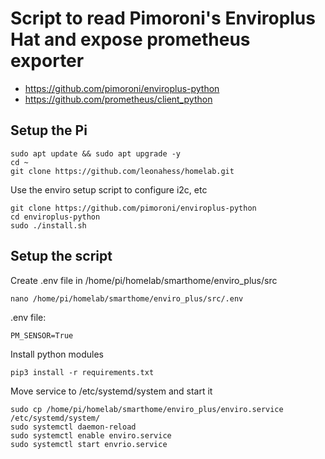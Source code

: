 # Script to read Pimoroni's Enviroplus Hat and expose prometheus exporter


- https://github.com/pimoroni/enviroplus-python
- https://github.com/prometheus/client_python

## Setup the Pi

```
sudo apt update && sudo apt upgrade -y
cd ~
git clone https://github.com/leonahess/homelab.git
```

Use the enviro setup script to configure i2c, etc
```
git clone https://github.com/pimoroni/enviroplus-python
cd enviroplus-python
sudo ./install.sh
```

## Setup the script

Create .env file in /home/pi/homelab/smarthome/enviro_plus/src
```
nano /home/pi/homelab/smarthome/enviro_plus/src/.env
```

.env file:
```
PM_SENSOR=True
```

Install python modules
```
pip3 install -r requirements.txt
```

Move service to /etc/systemd/system and start it
```
sudo cp /home/pi/homelab/smarthome/enviro_plus/enviro.service /etc/systemd/system/
sudo systemctl daemon-reload
sudo systemctl enable enviro.service
sudo systemctl start envrio.service
```
